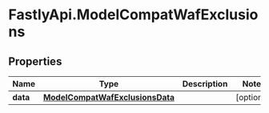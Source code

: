 # FastlyApi.ModelCompatWafExclusions

## Properties

Name | Type | Description | Notes
------------ | ------------- | ------------- | -------------
**data** | [**ModelCompatWafExclusionsData**](ModelCompatWafExclusionsData.md) |  | [optional] 


